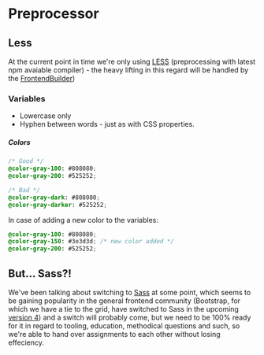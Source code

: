 # Preprocessor

## Less

At the current point in time we're only using [LESS](http://lesscss.org/) (preprocessing with latest npm avaiable compiler) - the heavy lifting in this regard will be handled by the [FrontendBuilder](https://github.com/PentiaLabs/FrontendBuilder))

### Variables

*   Lowercase only
*   Hyphen between words - just as with CSS properties.

##### Colors

```css
/* Good */
@color-gray-100: #808080;
@color-gray-200: #525252;

/* Bad */
@color-gray-dark: #808080;
@color-gray-darker: #525252;
```
In case of adding a new color to the variables:
```css
@color-gray-100: #808080;
@color-gray-150: #3e3d3d; /* new color added */
@color-gray-200: #525252;
```
## But... Sass?!

We've been talking about switching to [Sass](http://sass-lang.com/) at some point, which seems to be gaining popularity in the general frontend community (Bootstrap, for which we have a tie to the grid, have switched to Sass in the upcoming [version 4](http://v4-alpha.getbootstrap.com/)) and a switch will probably come, but we need to be 100% ready for it in regard to tooling, education, methodical questions and such, so we're able to hand over assignments to each other without losing effeciency.
